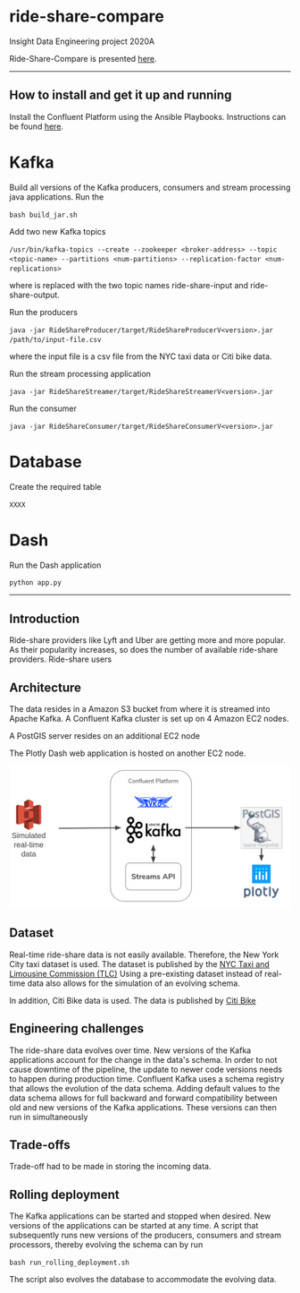 # ride-share-compare
Insight Data Engineering project 2020A


Ride-Share-Compare is presented [here](https://docs.google.com/presentation/d/1tzfh4vnOFDyHu2FrjZmUu_YrsaVfcyU1XYJdBHj6pCk/edit#slide=id.p).

<hr/>

## How to install and get it up and running

Install the Confluent Platform using the Ansible Playbooks. Instructions can be found [here](https://docs.confluent.io/current/installation/installing_cp/cp-ansible.html).

# Kafka

Build all versions of the Kafka producers, consumers and stream processing java applications. Run the

```bash build_jar.sh```

Add two new Kafka topics

```/usr/bin/kafka-topics --create --zookeeper <broker-address> --topic <topic-name> --partitions <num-partitions> --replication-factor <num-replications>```

where <topic-name> is replaced with the two topic names ride-share-input and ride-share-output.



Run the producers

```java -jar RideShareProducer/target/RideShareProducerV<version>.jar /path/to/input-file.csv```

where the input file is a csv file from the NYC taxi data or Citi bike data.

Run the stream processing application

```java -jar RideShareStreamer/target/RideShareStreamerV<version>.jar```

Run the consumer

```java -jar RideShareConsumer/target/RideShareConsumerV<version>.jar```


# Database

Create the required table

```XXXX```

# Dash

Run the Dash application

```python
python app.py
```

<hr/>

## Introduction

Ride-share providers like Lyft and Uber are getting more and more popular. As their popularity increases, so does the number of available ride-share providers. Ride-share users 


## Architecture

The data resides in a Amazon S3 bucket from where it is streamed into Apache Kafka. A Confluent Kafka cluster is set up on 4 Amazon EC2 nodes. 

A PostGIS server resides on an additional EC2 node

The Plotly Dash web application is hosted on another EC2 node.

![alt text](/images/pipeline.png "Pipeline")

## Dataset

Real-time ride-share data is not easily available. Therefore, the New York City taxi dataset is used. The dataset is published by the [NYC Taxi and Limousine Commission (TLC)](https://www1.nyc.gov/site/tlc/about/tlc-trip-record-data.page)
Using a pre-existing dataset instead of real-time data also allows for the simulation of an evolving schema. 

In addition, Citi Bike data is used. The data is published by [Citi Bike](https://www.citibikenyc.com/system-data)


## Engineering challenges

The ride-share data evolves over time. New versions of the Kafka applications account for the change in the data's schema. In order to not cause downtime of the pipeline, the update to newer code versions needs to happen during production time. Confluent Kafka uses a schema registry that allows the evolution of the data schema. Adding default values to the data schema allows for full backward and forward compatibility between old and new versions of the Kafka applications. These versions can then run in simultaneously


## Trade-offs

Trade-off had to be made in storing the incoming data. 


## Rolling deployment

The Kafka applications can be started and stopped when desired. New versions of the applications can be started at any time. A script that subsequently runs new versions of the producers, consumers and stream processors, thereby evolving the schema can by run

```bash run_rolling_deployment.sh```

The script also evolves the database to accommodate the evolving data.

